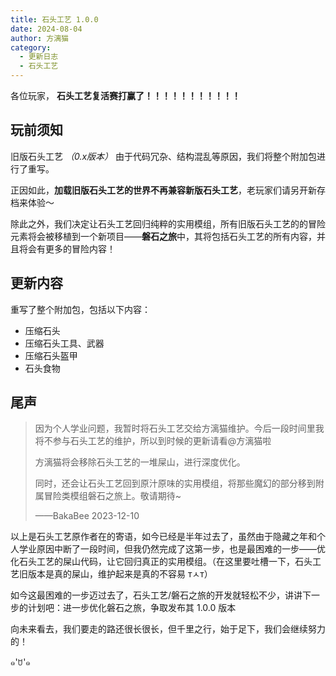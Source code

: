 ```yaml
---
title: 石头工艺 1.0.0
date: 2024-08-04
author: 方漓猫
category:
  - 更新日志
  - 石头工艺
---
```

各位玩家， **石头工艺复活赛打赢了！！！！！！！！！！！**

## 玩前须知
旧版石头工艺 *（0.x版本）* 由于代码冗杂、结构混乱等原因，我们将整个附加包进行了重写。

正因如此，**加载旧版石头工艺的世界不再兼容新版石头工艺**，老玩家们请另开新存档来体验～

除此之外，我们决定让石头工艺回归纯粹的实用模组，所有旧版石头工艺的的冒险元素将会被移植到一个新项目——**磐石之旅**中，其将包括石头工艺的所有内容，并且将会有更多的冒险内容！

## 更新内容

重写了整个附加包，包括以下内容：

- 压缩石头
- 压缩石头工具、武器
- 压缩石头盔甲
- 石头食物

## 尾声
> 因为个人学业问题，我暂时将石头工艺交给方漓猫维护。今后一段时间里我将不参与石头工艺的维护，所以到时候的更新请看@方漓猫啦
>
> 方漓猫将会移除石头工艺的一堆屎山，进行深度优化。
> 
> 同时，还会让石头工艺回到原汁原味的实用模组，将那些魔幻的部分移到附属冒险类模组磐石之旅上。敬请期待~
>
> ——BakaBee 2023-12-10

以上是石头工艺原作者在的寄语，如今已经是半年过去了，虽然由于隐藏之年和个人学业原因中断了一段时间，但我仍然完成了这第一步，也是最困难的一步——优化石头工艺的屎山代码，让它回归真正的实用模组。（在这里要吐槽一下，石头工艺旧版本是真的屎山，维护起来是真的不容易 ᴛㅅᴛ）

如今这最困难的一步迈过去了，石头工艺/磐石之旅的开发就轻松不少，讲讲下一步的计划吧：进一步优化磐石之旅，争取发布其 1.0.0 版本

向未来看去，我们要走的路还很长很长，但千里之行，始于足下，我们会继续努力的！

๑'ꇴ'๑